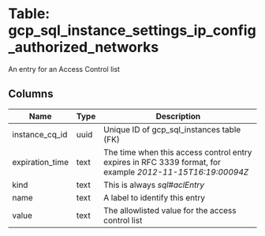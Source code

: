 
# Table: gcp_sql_instance_settings_ip_config_authorized_networks
An entry for an Access Control list
## Columns
| Name        | Type           | Description  |
| ------------- | ------------- | -----  |
|instance_cq_id|uuid|Unique ID of gcp_sql_instances table (FK)|
|expiration_time|text|The time when this access control entry expires in RFC 3339 format, for example *2012-11-15T16:19:00094Z*|
|kind|text|This is always *sql#aclEntry*|
|name|text|A label to identify this entry|
|value|text|The allowlisted value for the access control list|
